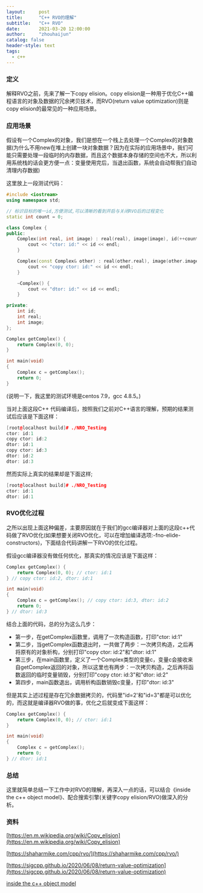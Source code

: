 ```yaml
---
layout:     post
title:      "C++ RVO的理解"
subtitle:   "C++ RVO"
date:       2021-03-20 12:00:00
author:     "zhouhaijun"
catalog: false
header-style: text
tags:
  - c++
---
```


### 定义

解释RVO之前，先来了解一下copy elision。copy elision是一种用于优化C++编程语言的对象及数据的冗余拷贝技术，而RVO(return value optimization)则是copy elision的最常见的一种应用场景。



### 应用场景

假设有一个Complex的对象，我们是想在一个栈上去处理一个Complex的对象数据(为什么不用new在堆上创建一块对象数据？因为在实际的应用场景中，我们可能只需要处理一段临时的内存数据，而且这个数据本身存储的空间也不大，所以利用系统栈的话会更方便一点：变量使用完后，当退出函数，系统会自动帮我们自动清理内存数据)

这里放上一段测试代码：

```c++
#include <iostream>
using namespace std;

// 标识目标的唯一id,方便测试,可以清晰的看到开启与关闭RVO后的过程变化
static int count = 0;

class Complex {
public:
    Complex(int real, int image) : real(real), image(image), id(++count) {
        cout << "ctor: id:" << id << endl;
    }

    Complex(const Complex& other) : real(other.real), image(other.image), id(++count) {
        cout << "copy ctor: id:" << id << endl;
    }

    ~Complex() {
        cout << "dtor: id:" << id << endl;
    }

private:
    int id;
    int real;
    int image;
};

Complex getComplex() {
    return Complex(0, 0);
}

int main(void)
{
    Complex c = getComplex();
    return 0;
}
```



(说明一下，我这里的测试环境是centos 7.9，gcc 4.8.5。)

当对上面这段C++ 代码编译后，按照我们之前对C++语言的理解，预期的结果测试后应该是下面这样：

```c++
[root@localhost build]# ./NRO_Testing
ctor: id:1
copy ctor: id:2
dtor: id:1
copy ctor: id:3
dtor: id:2
dtor: id:3
```

然而实际上真实的结果却是下面这样;

```c++
[root@localhost build]# ./NRO_Testing
ctor: id:1
dtor: id:1
```



### RVO优化过程

之所以出现上面这种偏差，主要原因就在于我们的gcc编译器对上面的这段c++代码做了RVO优化(如果想要关闭RVO优化，可以在增加编译选项:-fno-elide-constructors)，下面结合代码讲解一下RVO的优化过程。

假设gcc编译器没有做任何优化，那真实的情况应该是下面这样：

```c++
Complex getComplex() {
    return Complex(0, 0); // ctor: id:1
} // copy ctor: id:2, dtor: id:1

int main(void)
{
    Complex c = getComplex(); // copy ctor: id:3, dtor: id:2
    return 0;
} // dtor: id:3
```

结合上面的代码，总的分为这么几步：

- 第一步，在getComplex函数里，调用了一次构造函数，打印"ctor: id:1"
- 第二步，当getComplex函数退出时，一共做了两步：一次拷贝构造，之后再将原有的对象析构，分别打印"copy ctor: id:2"和"dtor: id:1"
- 第三步，在main函数里，定义了一个Complex类型的变量c，变量c会接收来自getComplex返回的对象，所以这里也有两步：一次拷贝构造，之后再将函数返回的临时变量销毁，分别打印"copy ctor: id:3"和"dtor: id:2"
- 第四步，main函数退出，调用析构函数销毁c变量，打印"dtor: id:3"



但是其实上述过程是存在冗余数据拷贝的，代码里"id=2'和"id=3"都是可以优化的，而这就是编译器RVO做的事，优化之后就变成下面这样：

```c++
Complex getComplex() {
    return Complex(0, 0); // ctor: id:1
} 

int main(void)
{
    Complex c = getComplex(); 
    return 0;
} // dtor: id:1
```



### 总结

这里就简单总结一下工作中对RVO的理解，再深入一点的话，可以结合《inside the c++ object model》、配合搜索引擎(关键字copy elision/RVO)做深入的分析。



### 资料

[https://en.m.wikipedia.org/wiki/Copy_elision](https://en.m.wikipedia.org/wiki/Copy_elision)

[https://shaharmike.com/cpp/rvo/](https://shaharmike.com/cpp/rvo/)

[https://sigcpp.github.io/2020/06/08/return-value-optimization](https://sigcpp.github.io/2020/06/08/return-value-optimization)

[inside the c++ object model](https://gitee.com/navychou/books/tree/master/langs/cpp)
